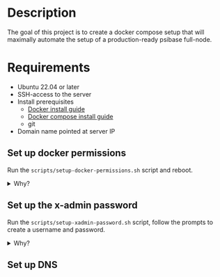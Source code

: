 # Description

The goal of this project is to create a docker compose setup that will maximally automate the setup of a production-ready psibase full-node.

# Requirements

* Ubuntu 22.04 or later
* SSH-access to the server
* Install prerequisites
    * [Docker install guide](https://docs.docker.com/engine/install/)
    * [Docker compose install guide](https://docs.docker.com/compose/install/)
    * git
* Domain name pointed at server IP

## Set up docker permissions

Run the `scripts/setup-docker-permissions.sh` script and reboot.

<details>
  <summary>Why?</summary>

  Docker must run as root due to [overlay network requirements](https://docs.docker.com/engine/security/rootless/#known-limitations) in Docker Swarm. To avoid using `sudo` for every Docker command, add your non-root user to the Docker group. Otherwise you'll get permissions errors when running commands like `docker container ls`.
</details>

## Set up the x-admin password

Run the `scripts/setup-xadmin-password.sh` script, follow the prompts to create a username and password.

<details>
  <summary>Why?</summary>

  The X-Admin area is used to manage the node. It should be protected from being accessed by the public and therefore needs password authentication.
</details>


## Set up DNS



